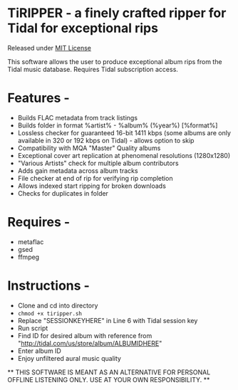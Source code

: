 # TiRIPPER - a finely crafted ripper for Tidal for exceptional rips

Released under [MIT License](http://en.wikipedia.org/wiki/MIT_License)

This software allows the user to produce exceptional album rips from the Tidal music database. Requires Tidal subscription access.


# Features -

* Builds FLAC metadata from track listings
* Builds folder in format %artist% - %album% (%year%) [%format%]
* Lossless checker for guaranteed 16-bit 1411 kbps (some albums are only available in 320 or 192 kbps on Tidal) - allows option to skip
* Compatibility with MQA "Master" Quality albums
* Exceptional cover art replication at phenomenal resolutions (1280x1280)
* "Various Artists" check for multiple album contributors 
* Adds gain metadata across album tracks
* File checker at end of rip for verifying rip completion
* Allows indexed start ripping for broken downloads
* Checks for duplicates in folder


# Requires -
* metaflac 
* gsed
* ffmpeg


# Instructions -

* Clone and cd into directory
* `chmod +x tiripper.sh`
* Replace "SESSIONKEYHERE" in Line 6 with Tidal session key
* Run script
* Find ID for desired album with reference from "http://tidal.com/us/store/album/ALBUMIDHERE"
* Enter album ID
* Enjoy unfiltered aural music quality

** THIS SOFTWARE IS MEANT AS AN ALTERNATIVE FOR PERSONAL OFFLINE LISTENING ONLY. USE AT YOUR OWN RESPONSIBILITY. **
